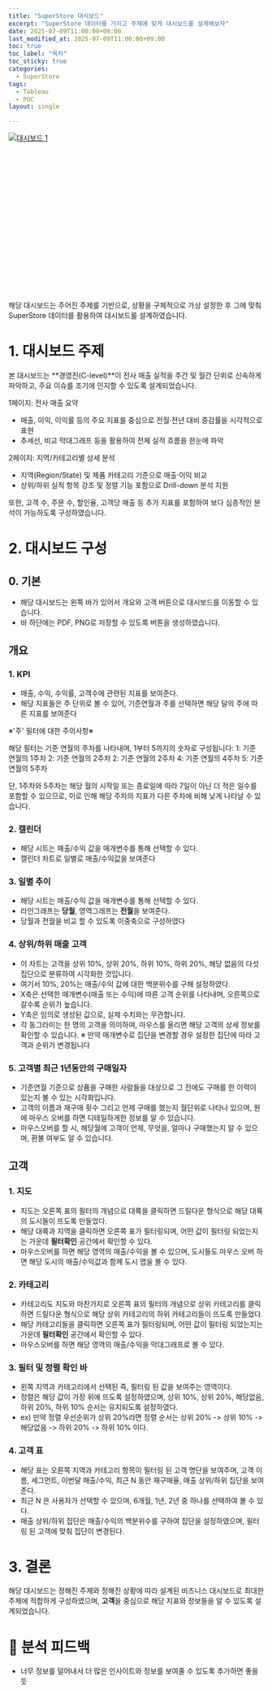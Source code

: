 ```yaml
---
title: "SuperStore 대시보드"
excerpt: "SuperStore 데이터를 가지고 주제에 맞게 대시보드를 설계해보자"
date: 2025-07-09T11:00:00+09:00
last_modified_at: 2025-07-09T11:00:00+09:00
toc: true
toc_label: "목차"
toc_sticky: true
categories:
  - SuperStore
tags:
  - Tableau
  - POC
layout: single

---
```

<div class="tableauPlaceholder" id="vizResponsive"
     style="position: relative; width: 100%; padding-bottom: 62.5%; height: 0;">
  <noscript>
    <a href="#">
      <img alt="대시보드 1"
           src="https://public.tableau.com/static/images/Su/SuperStore_17507472822680/sheet0/1_rss.png"
           style="border: none" />
    </a>
  </noscript>
  <object class="tableauViz"
          style="position: absolute; top: 0; left: 0; width: 100%; height: 100%;">
    <param name="host_url" value="https%3A%2F%2Fpublic.tableau.com%2F" />
    <param name="embed_code_version" value="3" />
    <param name="site_root" value="" />
    <param name="name" value="SuperStore_17507472822680" />
    <param name="tabs" value="no" />
    <param name="toolbar" value="yes" />
    <param name="static_image" value="https://public.tableau.com/static/images/Su/SuperStore_17507472822680/sheet0/1_rss.png" />
    <param name="animate_transition" value="yes" />
    <param name="display_static_image" value="yes" />
    <param name="display_spinner" value="yes" />
    <param name="display_overlay" value="yes" />
    <param name="display_count" value="yes" />
    <param name="language" value="ko-KR" />
  </object>
</div>

<script type="text/javascript">
  window.addEventListener('DOMContentLoaded', function () {
    var divElement = document.getElementById('vizResponsive');
    var vizElement = divElement.getElementsByTagName('object')[0];
    if (vizElement) {
      var scriptElement = document.createElement('script');
      scriptElement.src = 'https://public.tableau.com/javascripts/api/viz_v1.js';
      vizElement.parentNode.insertBefore(scriptElement, vizElement);
    }
  });
</script>

해당 대시보드는 주어진 주제를 기반으로, 상황을 구체적으로 가상 설정한 후 그에 맞춰 SuperStore 데이터를 활용하여 대시보드를 설계하였습니다.

# 1. 대시보드 주제
본 대시보드는 **경영진(C-level)**이 전사 매출 실적을 주간 및 월간 단위로 신속하게 파악하고, 주요 이슈를 조기에 인지할 수 있도록 설계되었습니다.

1페이지: 전사 매출 요약
- 매출, 이익, 이익률 등의 주요 지표를 중심으로 전월·전년 대비 증감률을 시각적으로 표현
- 추세선, 비교 막대그래프 등을 활용하여 전체 실적 흐름을 한눈에 파악

2페이지: 지역/카테고리별 상세 분석
- 지역(Region/State) 및 제품 카테고리 기준으로 매출·이익 비교
- 상위/하위 실적 항목 강조 및 정렬 기능 포함으로 Drill-down 분석 지원

또한, 고객 수, 주문 수, 할인율, 고객당 매출 등 추가 지표를 포함하여 보다 심층적인 분석이 가능하도록 구성하였습니다.

# 2. 대시보드 구성
## 0. 기본
- 해당 대시보드는 왼쪽 바가 있어서 개요와 고객 버튼으로 대시보드를 이동할 수 있습니다.
- 바 하단에는 PDF, PNG로 저장할 수 있도록 버튼을 생성하였습니다.

## 개요
### 1. KPI
- 매출, 수익, 수익률, 고객수에 관련된 지표를 보여준다.
- 해당 지표들은 주 단위로 볼 수 있어, 기준연월과 주를 선택하면 해당 달의 주에 따른 지표를 보여준다

※'주' 필터에 대한 주의사항※

해당 필터는 기준 연월의 주차를 나타내며, 1부터 5까지의 숫자로 구성됩니다:
1: 기준 연월의 1주차
2: 기준 연월의 2주차
2: 기준 연월의 2주차
4: 기준 연월의 4주차
5: 기준 연월의 5주차

단, 1주차와 5주차는 해당 월의 시작일 또는 종료일에 따라 7일이 아닌 더 적은 일수를 포함할 수 있으므로, 이로 인해 해당 주차의 지표가 다른 주차에 비해 낮게 나타날 수 있습니다.

### 2. 캘린더
- 해당 시트는 매출/수익 값을 매개변수를 통해 선택할 수 있다.
- 캘린더 차트로 일별로 매출/수익값을 보여준다

### 3. 일별 추이
- 해당 시트는 매출/수익 값을 매개변수를 통해 선택할 수 있다.
- 라인그래프는 **당월**, 영역그래프는 **전월**을 보여준다.
- 당월과 전월을 비교 할 수 있도록 이중축으로 구성하였다

### 4. 상위/하위 매출 고객
- 이 차트는 고객을 상위 10%, 상위 20%, 하위 10%, 하위 20%, 해당 없음의 다섯 집단으로 분류하여 시각화한 것입니다.
- 여기서 10%, 20%는 매출/수익 값에 대한 백분위수를 구해 설정하였다.
- X축은 선택한 매개변수(매출 또는 수익)에 따른 고객 순위를 나타내며, 오른쪽으로 갈수록 순위가 높습니다.
- Y축은 임의로 생성된 값으로, 실제 수치와는 무관합니다.
- 각 동그라미는 한 명의 고객을 의미하며, 마우스를 올리면 해당 고객의 상세 정보를 확인할 수 있습니다.
※ 만약 매개변수로 집단을 변경할 경우 설정한 집단에 따라 고객과 순위가 변경됩니다

### 5. 고객별 최근 1년동안의 구매일자 
- 기준연월 기준으로 상품을 구매한 사람들을 대상으로 그 전에도 구매를 한 이력이 있는지 볼 수 있는 시각화입니다.
- 고객의 이름과 재구매 횟수 그리고 언제 구매를 했는지 월단위로 나타나 있으며, 원에 마우스 오버를 하면 디테일하게한 정보를 알 수 있습니다.
- 마우스오버를 할 시, 해당월에 고객이 언제, 무엇을, 얼마나 구매했는지 알 수 있으며, 환불 여부도 알 수 있습니다.

## 고객
### 1. 지도
- 지도는 오른쪽 표의 필터의 개념으로 대륙을 클릭하면 드릴다운 형식으로 해당 대륙의 도시들이 뜨도록 만들었다.
- 해당 대륙과 지역을 클릭하면 오른쪽 표가 필터링되며, 어떤 값이 필터링 되었는지는 가운데 **필터확인** 공간에서 확인할 수 있다.
- 마우스오버를 하면 해당 영역의 매출/수익을 볼 수 있으며, 도시들도 마우스 오버 하면 해당 도시의 매출/수익값과 함께 도시 맵을 볼 수 있다.

### 2. 카테고리
- 카테고리도 지도와 마찬가지로 오른쪽 표의 필터의 개념으로 상위 카테고리를 클릭하면 드릴다운 형식으로 해당 상위 카테고리의 하위 카테고리들이 뜨도록 만들었다.
- 해당 카테고리들을 클릭하면 오른쪽 표가 필터링되며, 어떤 값이 필터링 되었는지는 가운데 **필터확인** 공간에서 확인할 수 있다.
- 마우스오버를 하면 해당 영역의 매출/수익을 막대그래프로 볼 수 있다.

### 3. 필터 및 정렬 확인 바
- 왼쪽 지역과 카테고리에서 선택된 즉, 필터링 된 값을 보여주는 영역이다.
- 정렬은 해당 값이 가장 위에 뜨도록 설정하였으며, 상위 10%, 상위 20%, 해당없음, 하위 20%, 하위 10% 순서는 유지되도록 설정하였다.
- ex) 만약 정렬 우선순위가 상위 20%라면 정렬 순서는 상위 20% -> 상위 10% -> 해당없음 -> 하위 20% -> 하위 10% 이다.

### 4. 고객 표
- 해당 표는 오른쪽 지역과 카테고리 항목이 필터링 된 고객 명단을 보여주며, 고객 이름, 세그먼트, 이번달 매출/수익, 최근 N 동안 재구매율, 매출 상위/하위 집단을 보여준다.
- 최근 N 은 사용자가 선택할 수 있으며, 6개월, 1년, 2년 중 하나를 선택하여 볼 수 있다.
- 매출 상위/하위 집단은 매출/수익의 백분위수를 구하여 집단을 설정하였으며, 필터링 된 고객에 맞춰 집단이 변경된다.

# 3. 결론
해당 대시보드는 정해진 주제와 정해진 상황에 따라 설계된 비즈니스 대시보드로 최대한 주제에 적합하게 구성하였으며, **고객**을 중심으로 해당 지표와 정보들을 알 수 있도록 설계되었습니다.


# 💬 분석 피드백
- 너무 정보를 덜어내서 더 많은 인사이트와 정보를 보여줄 수 있도록 추가하면 좋을듯





